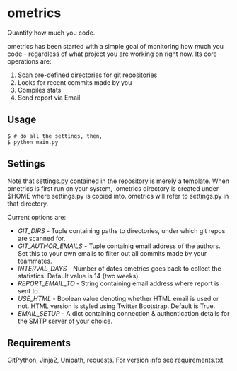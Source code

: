 ometrics
========

Quantify how much you code.

ometrics has been started with a simple goal of monitoring how much you code - regardless of what project you are working on right now. Its core operations are:

1. Scan pre-defined directories for git repositories
2. Looks for recent commits made by you
3. Compiles stats
4. Send report via Email


Usage
--------

    $ # do all the settings, then,
    $ python main.py


Settings
--------------
Note that settings.py contained in the repository is merely a template. When ometrics is first run on your system, .ometrics directory is created under $HOME where settings.py is copied into. ometrics will refer to settings.py in that directory.

Current options are:

* _GIT_DIRS_ - Tuple containing paths to directories, under which git repos are scanned for.
* _GIT_AUTHOR_EMAILS_ - Tuple containig email address of the authors. Set this to your own emails to filter out all commits made by your teammates.
* _INTERVAL_DAYS_ - Number of dates ometrics goes back to collect the statistics. Default value is 14 (two weeks).
* _REPORT_EMAIL_TO_ - String containing email address where report is sent to.
* _USE_HTML_ - Boolean value denoting whether HTML email is used or not. HTML version is styled using Twitter Bootstrap. Default is True.
* _EMAIL_SETUP_ - A dict containing connection & authentication details for the SMTP server of your choice.


Requirements
---------------
GitPython, Jinja2, Unipath, requests. For version info see requirements.txt
